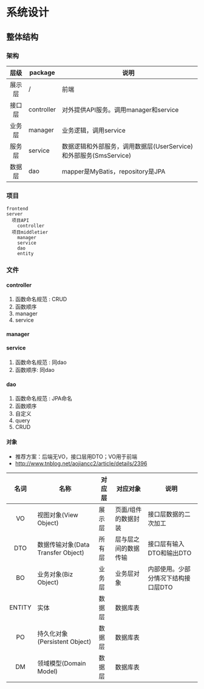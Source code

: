 # 系统设计

## 整体结构
### 架构
| 层级 | package | 说明 |
| :----: | -- | -- |
| 展示层 | / | 前端 |
| 接口层 | controller | 对外提供API服务。调用manager和service |
| 业务层 | manager | 业务逻辑，调用service |
| 服务层 | service | 数据逻辑和外部服务，调用数据层(UserService)和外部服务(SmsService) |
| 数据层 | dao | mapper是MyBatis，repository是JPA |

### 项目
```
frontend
server
  项目API
    controller
  项目middletier
    manager
    service
    dao
    entity
```

### 文件
#### controller
1. 函数命名规范 : CRUD
1. 函数顺序
  1. manager
  1. service

#### manager

#### service
1. 函数命名规范 : 同dao
1. 函数顺序: 同dao

#### dao
1. 函数命名规范 : JPA命名
1. 函数顺序
  1. 自定义
  1. query
  1. CRUD

#### 对象
* 推荐方案：后端无VO，接口层用DTO；VO用于前端
* http://www.tnblog.net/aojiancc2/article/details/2396

| 名词 | 名称 | 对应层 | 对应对象 | 说明 |
| :-: | - | - | - | - |
| VO | 视图对象(View Object) | 展示层 | 页面/组件的数据封装 | 接口层数据的二次加工 |
| DTO | 数据传输对象(Data Transfer Object) | 所有层 | 层与层之间的数据传输 | 接口层有输入DTO和输出DTO |
| BO | 业务对象(Biz Object) | 业务层 | 业务层对象 | 内部使用。少部分情况下结构接口层DTO |
| ENTITY | 实体 | 数据层 | 数据库表 |  |
| PO | 持久化对象(Persistent Object) | 数据层 | 数据库表 |  |
| DM | 领域模型(Domain Model) | 数据层 | 数据库表 |  |
